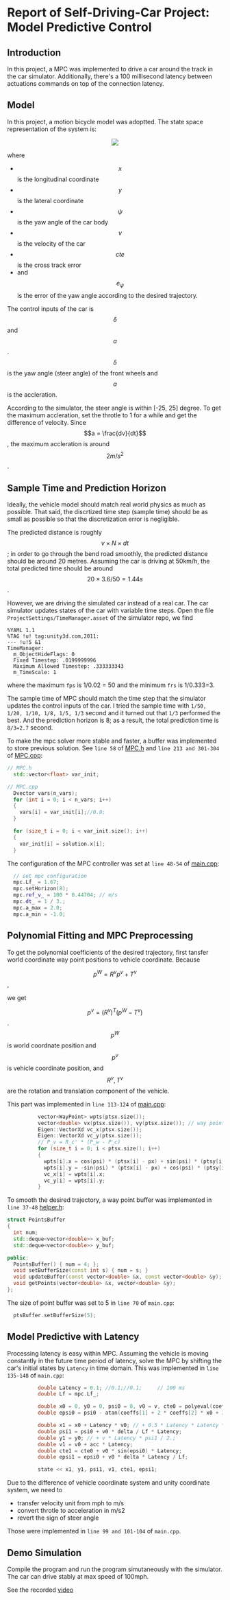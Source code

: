 # Report of Self-Driving-Car Project: Model Predictive Control

<script src="https://cdnjs.cloudflare.com/ajax/libs/mathjax/2.7.0/MathJax.js?config=TeX-AMS-MML_HTMLorMML" type="text/javascript"></script>

## Introduction

In this project, a MPC was implemented to drive a car around the track in the car simulator. Additionally, there's a 100 millisecond latency between actuations commands on top of the connection latency.


## Model

In this project, a motion bicycle model was adoptted. The state space representation of the system is:

<div style="text-align:center"><img src ='./images/Screenshot from 2018-05-28 20-04-39.png' /></div>

where 

* $$x$$ is the longitudinal coordinate
* $$y$$ is the lateral coordinate
* $$\psi$$ is the yaw angle of the car body
* $$v$$ is the velocity of the car
* $$cte$$ is the cross track error
* and $$e_{\psi}$$ is the error of the yaw angle according to the desired trajectory.

The control inputs of the car is $$\delta$$ and $$a$$. $$\delta$$ is the yaw angle (steer angle) of the front wheels and $$a$$ is the accleration.

According to the simulator, the steer angle is within [-25, 25] degree. To get the maximum accleration, set the throtle to 1 for a while and get the difference of velocity. Since $$a = \frac{dv}{dt}$$, the maximum accleration is around $$2m/s^2$$.


## Sample Time and Prediction Horizon

Ideally, the vehicle model should match real world physics as much as possible. That said, the discrtized time step (sample time) should be as small as possible so that the discretization error is negligible. 

The predicted distance is roughly $$v\times N\times dt$$; in order to go through the bend road smoothly, the predicted distance should be around 20 metres. Assuming the car is driving at 50km/h, the total predicted time should be around $$20\times3.6/50=1.44s$$.

However, we are driving the simulated car instead of a real car. The car simulator updates states of the car with variable time steps. Open the file `ProjectSettings/TimeManager.asset` of the simulator repo, we find

```
%YAML 1.1
%TAG !u! tag:unity3d.com,2011:
--- !u!5 &1
TimeManager:
  m_ObjectHideFlags: 0
  Fixed Timestep: .0199999996
  Maximum Allowed Timestep: .333333343
  m_TimeScale: 1
```

where the maximum `fps` is 1/0.02 = 50 and the minimum `frs` is 1/0.333=3.

The sample time of MPC should match the time step that the simulator updates the control inputs of the car. I tried the sample time with `1/50, 1/20, 1/10, 1/8, 1/5, 1/3` second and it turned out that `1/3` performed the best. And the prediction horizon is 8; as a result, the total prediction time is `8/3=2.7` second.

To make the mpc solver more stable and faster, a buffer was implemented to store previous solution. See `line 58` of [MPC.h](./src/MPC.h) and `line 213 and 301-304` of [MPC.cpp](./src/MPC.cpp):

```cpp
// MPC.h
  std::vector<float> var_init;

// MPC.cpp
  Dvector vars(n_vars);
  for (int i = 0; i < n_vars; i++)
  {
    vars[i] = var_init[i];//0.0;
  }

  for (size_t i = 0; i < var_init.size(); i++)
  {
    var_init[i] = solution.x[i];
  }
```

The configuration of the MPC controller was set at `line 48-54` of [main.cpp](./src/main.cpp):

``` cpp
  // set mpc configuration
  mpc.Lf_ = 1.67;
  mpc.setHorizon(8);
  mpc.ref_v_ = 100 * 0.44704; // m/s
  mpc.dt_ = 1 / 3.;
  mpc.a_max = 2.0;
  mpc.a_min = -1.0;
```

## Polynomial Fitting and MPC Preprocessing

To get the polynomial coefficients of the desired trajectory, first tansfer world coordinate way point positions to vehicle coordinate. Because

$$p^W = R^vp^v+T^v$$,

we get

$$p^v = (R^v)^T (p^W-T^v)$$. $$p^W$$ is world coordnate position and $$p^v$$ is vehicle coordinate position, and $$R^v, T^v$$ are the rotation and translation component of the vehicle.

This part was implemented in `line 113-124` of [main.cpp](./src/main.cpp):

```cpp
          vector<WayPoint> wpts(ptsx.size());
          vector<double> vx(ptsx.size()), vy(ptsx.size()); // way points in vehicle coordinate system
          Eigen::VectorXd vc_x(ptsx.size());
          Eigen::VectorXd vc_y(ptsx.size());
          // P_v = R_c' * (P_w - P_c)
          for (size_t i = 0; i < ptsx.size(); i++)
          {
            wpts[i].x = cos(psi) * (ptsx[i] - px) + sin(psi) * (ptsy[i] - py);
            wpts[i].y = -sin(psi) * (ptsx[i] - px) + cos(psi) * (ptsy[i] - py);
            vc_x[i] = wpts[i].x;
            vc_y[i] = wpts[i].y;
          }
```

To smooth the desired trajectory, a way point buffer was implemented in `line 37-48` [helper.h](./src/helper.h):

```cpp
struct PointsBuffer
{
  int num;
  std::deque<vector<double>> x_buf;
  std::deque<vector<double>> y_buf;

public:
  PointsBuffer() { num = 4; };
  void setBufferSize(const int s) { num = s; }
  void updateBuffer(const vector<double> &x, const vector<double> &y);
  void getPoints(vector<double> &x, vector<double> &y);
};
```

The size of point buffer was set to 5 in `line 70` of `main.cpp`:

```cpp
  ptsBuffer.setBufferSize(5);
```

## Model Predictive with Latency

Processing latency is easy within MPC. Assuming the vehicle is moving constantly in the future time period of latency, solve the MPC by shifting the car's initial states by `Latency` in time domain. This was implemented in `line 135-148` of `main.cpp`:

```cpp
          double Latency = 0.1; //0.1;//0.1;     // 100 ms
          double Lf = mpc.Lf_;

          double x0 = 0, y0 = 0, psi0 = 0, v0 = v, cte0 = polyeval(coeffs, x0) - y0;
          double epsi0 = psi0 - atan(coeffs[1] + 2 * coeffs[2] * x0 + 3 * coeffs[3] * x0 * x0);

          double x1 = x0 + Latency * v0; // + 0.5 * Latency * Latency * acc;
          double psi1 = psi0 + v0 * delta / Lf * Latency;
          double y1 = y0; // + v * Latency * psi1 / 2.;
          double v1 = v0 + acc * Latency;
          double cte1 = cte0 + v0 * sin(epsi0) * Latency;
          double epsi1 = epsi0 + v0 * delta * Latency / Lf;

          state << x1, y1, psi1, v1, cte1, epsi1;
```

Due to the difference of vehicle coordinate system and unity coordinate system, we need to

* transfer velocity unit from mph to m/s
* convert throtle to acceleration in m/s2
* revert the sign of steer angle

Those were implemented in `line 99 and 101-104` of `main.cpp`.
 
## Demo Simulation

Compile the program and run the program simutaneously with the simulator. The car can drive stably at max speed of 100mph.

See the recorded [video](./images/2018-05-28_22-34-53.mp4)